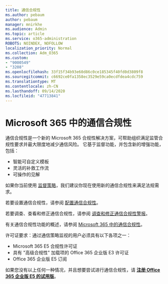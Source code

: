```yaml
---
title: 通信合规性
ms.author: pebaum
author: pebaum
manager: mnirkhe
ms.audience: Admin
ms.topic: article
ms.service: o365-administration
ROBOTS: NOINDEX, NOFOLLOW
localization_priority: Normal
ms.collection: Adm_O365
ms.custom:
- "9000549"
- "3208"
ms.openlocfilehash: 33f15f34b93e60d86c0ce185345f40fd0d3809f8
ms.sourcegitcommit: c6692ce0fa1358ec3529e59ca0ecdfdea4cdc759
ms.translationtype: MT
ms.contentlocale: zh-CN
ms.lasthandoff: 09/14/2020
ms.locfileid: "47713841"
---
```

# <a name="communication-compliance-in-microsoft-365"></a>Microsoft 365 中的通信合规性

通信合规性是一个新的 Microsoft 365 合规性解决方案，可帮助组织满足监管合规性要求并最大限度地减少通信风险。 它基于监督功能，并包含新的增强功能，包括：

- 智能可自定义模板
- 灵活的补救工作流
- 可操作的见解

如果你当前使用 [监督策略](https://docs.microsoft.com/microsoft-365/compliance/supervision-policies)，我们建议你现在使用新的通信合规性来满足法规需求。

若要设置通信合规性，请参阅 [配置通信合规性](https://docs.microsoft.com/microsoft-365/compliance/communication-compliance-configure)。

若要调查、查看和修正通信合规性，请参阅 [调查和修正通信合规性警报](https://docs.microsoft.com/microsoft-365/compliance/communication-compliance-investigate-remediate)。

有关通信合规性功能的概述，请参阅 [Microsoft 365 中的通信合规性](https://docs.microsoft.com/microsoft-365/compliance/communication-compliance)。

许可证要求：通过通信策略监视的用户必须具有以下各项之一：

- Microsoft 365 E5 合规性许可证
- 具有 "高级合规性" 加载项的 Office 365 企业版 E3 许可证
- Office 365 企业版 E5 订阅

如果您没有以上任何一种情况，并且想要尝试进行通信合规性，请 **[注册 Office 365 企业版 E5 的试用版](https://go.microsoft.com/fwlink/p/?LinkID=698279)**。